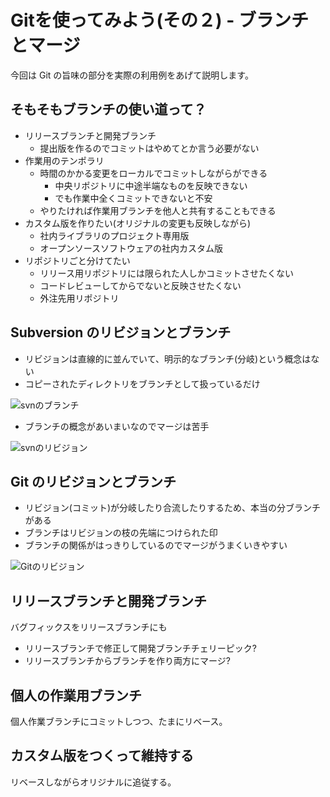 # Gitを使ってみよう(その２) - ブランチとマージ

今回は Git の旨味の部分を実際の利用例をあげて説明します。

## そもそもブランチの使い道って？

* リリースブランチと開発ブランチ
	* 提出版を作るのでコミットはやめてとか言う必要がない
* 作業用のテンポラリ
	* 時間のかかる変更をローカルでコミットしながらができる
		* 中央リポジトリに中途半端なものを反映できない
		* でも作業中全くコミットできないと不安
	* やりたければ作業用ブランチを他人と共有することもできる
* カスタム版を作りたい(オリジナルの変更も反映しながら)
	* 社内ライブラリのプロジェクト専用版
	* オープンソースソフトウェアの社内カスタム版
* リポジトリごと分けてたい
	* リリース用リポジトリには限られた人しかコミットさせたくない
	* コードレビューしてからでないと反映させたくない
	* 外注先用リポジトリ

## Subversion のリビジョンとブランチ

* リビジョンは直線的に並んでいて、明示的なブランチ(分岐)という概念はない
* コピーされたディレクトリをブランチとして扱っているだけ

![svnのブランチ](https://github.com/shunichi/seminar/raw/seminar02/images/svn-branch.png)

* ブランチの概念があいまいなのでマージは苦手

![svnのリビジョン](https://github.com/shunichi/seminar/raw/seminar02/images/svn-revisions.png)

## Git のリビジョンとブランチ

* リビジョン(コミット)が分岐したり合流したりするため、本当の分ブランチがある
* ブランチはリビジョンの枝の先端につけられた印
* ブランチの関係がはっきりしているのでマージがうまくいきやすい

![Gitのリビジョン](https://github.com/shunichi/seminar/raw/seminar02/images/git-revisions.png)

## リリースブランチと開発ブランチ

バグフィックスをリリースブランチにも
* リリースブランチで修正して開発ブランチチェリーピック?
* リリースブランチからブランチを作り両方にマージ?

## 個人の作業用ブランチ

個人作業ブランチにコミットしつつ、たまにリベース。

## カスタム版をつくって維持する

リベースしながらオリジナルに追従する。
